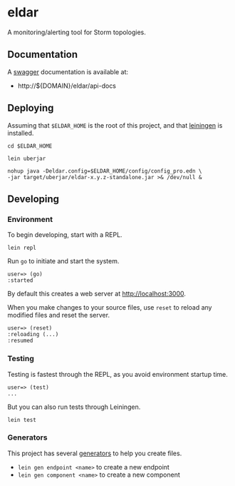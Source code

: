 # eldar

A monitoring/alerting tool for Storm topologies.

## Documentation

A [swagger](http://swagger.io/) documentation is available at:

* http://${DOMAIN}/eldar/api-docs

## Deploying

Assuming that `$ELDAR_HOME` is the root of this project, and that [leiningen](http://leiningen.org/) is installed. 

```
cd $ELDAR_HOME

lein uberjar

nohup java -Deldar.config=$ELDAR_HOME/config/config_pro.edn \
-jar target/uberjar/eldar-x.y.z-standalone.jar >& /dev/null &
```

## Developing

### Environment

To begin developing, start with a REPL.

```
lein repl
```

Run `go` to initiate and start the system.

```
user=> (go)
:started
```

By default this creates a web server at <http://localhost:3000>.

When you make changes to your source files, use `reset` to reload any
modified files and reset the server.

```
user=> (reset)
:reloading (...)
:resumed
```

### Testing

Testing is fastest through the REPL, as you avoid environment startup
time.

```
user=> (test)
...
```

But you can also run tests through Leiningen.

```
lein test
```

### Generators

This project has several [generators][] to help you create files.

* `lein gen endpoint <name>` to create a new endpoint
* `lein gen component <name>` to create a new component

[generators]: https://github.com/weavejester/lein-generate

